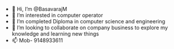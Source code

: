 - 👋 Hi, I’m @BasavarajM
- 👀 I’m interested in computer operator
- 🌱 I’m completed Diploma in computer science and engineering
- 💞️ I’m looking to collaborate on company business to explore my knowledge and learning new things
- 📫 Mob- 9148933611

<!---
BasavarajM17/BasavarajM17 is a ✨ special ✨ repository because its `README.md` (this file) appears on your GitHub profile.
You can click the Preview link to take a look at your changes.
--->
